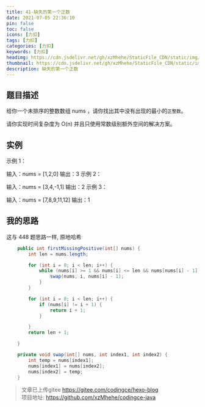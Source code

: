 ```yaml
---
title: 41-缺失的第一个正数
date: 2021-07-05 22:36:10
pin: false
toc: false
icons: [力扣]
tags: [力扣]
categories: [力扣]
keywords: [力扣]
headimg: https://cdn.jsdelivr.net/gh/xzMhehe/StaticFile_CDN/static/img/20210706072748.png
thumbnail: https://cdn.jsdelivr.net/gh/xzMhehe/StaticFile_CDN/static/img/20210706072748.png
description: 缺失的第一个正数
---
```

## 题目描述
给你一个未排序的整数数组 nums ，请你找出其中没有出现的最小的`正整数`。

请你实现时间复杂度为 O(n) 并且只使用常数级别额外空间的解决方案。


## 实例
示例 1：

输入：nums = [1,2,0]
输出：3
示例 2：

输入：nums = [3,4,-1,1]
输出：2
示例 3：

输入：nums = [7,8,9,11,12]
输出：1


## 我的思路
这与 448 题思路一样, 原地哈希

```java
    public int firstMissingPositive(int[] nums) {
        int len = nums.length;

        for (int i = 0; i < len; i++) {
            while (nums[i] >= 1 && nums[i] <= len && nums[nums[i] - 1] != nums[i]) {
                swap(nums, i, nums[i] - 1);
            }
        }

        for (int i = 0; i < len; i++) {
            if (nums[i] != i + 1) {
                return i + 1;
            }

        }
        return len + 1;

    }

    private void swap(int[] nums, int index1, int index2) {
        int temp = nums[index1];
        nums[index1] = nums[index2];
        nums[index2] = temp;
    }
```

>文章已上传gitee https://gitee.com/codingce/hexo-blog   
>项目地址: https://github.com/xzMhehe/codingce-java